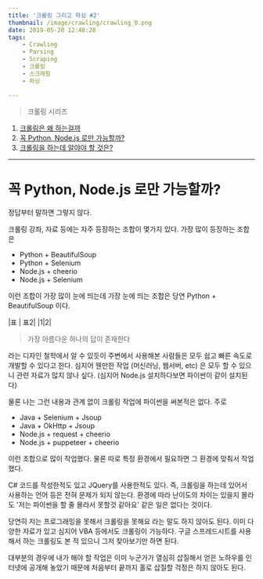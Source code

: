 ```yaml
---
title: '크롤링 그리고 파싱 #2'
thumbnail: /image/crawling/crawling_0.png
date: 2019-05-20 12:48:28
tags:
    - Crawling
    - Parsing
    - Scraping
    - 크롤링
    - 스크래핑
    - 파싱

---
```


> 크롤링 시리즈

1. [크롤링은 왜 하는걸까](https://duswnd25.github.io/2019/05/16/Crawling/crawling-parsing-01/)
2. [꼭 Python, Node.js 로만 가능할까?](https://duswnd25.github.io/2019/05/20/Crawling/crawling-parsing-02)
3. [크롤링을 하는데 알야야 할 것은?](https://duswnd25.github.io/2019/06/04/Crawling/crawling-parsing-03)

---

# 꼭 Python, Node.js 로만 가능할까?

정답부터 말하면 그렇지 않다.

크롤링 강좌, 자료 등에는 자주 등장하는 조합이 몇가지 있다. 가장 많이 등장하는 조합은

* Python + BeautifulSoup
* Python + Selenium
* Node.js + cheerio
* Node.js + Selenium

이런 조합이 가장 많이 눈에 띄는데 가장 눈에 띄는 조합은 당연 Python + BeautifulSoup 이다.

|표 | 표2|
|1|2|

<!-- more -->

> 가장 아름다운 하나의 답이 존재한다

라는 디자인 철학에서 알 수 있듯이 주변에서 사용해본 사람들은 모두 쉽고 빠른 속도로 개발할 수 있다고 한다. 심지어 웬만한 작업 (머신러닝, 웹서버, etc) 은 모두 할 수 있으니 관련 자료가 많지 않나 싶다. (심지어 Node.js 설치하다보면 파이썬이 같이 설치된다)

물론 나는 그런 내용과 관계 없이 크롤링 작업에 파이썬을 써본적은 없다. 주로

* Java + Selenium + Jsoup
* Java + OkHttp + Jsoup
* Node.js + request + cheerio
* Node.js + puppeteer + cheerio

이런 조합으로 많이 작업했다. 물론 따로 특정 환경에서 필요하면 그 환경에 맞춰서 작업했다.

C# 코드를 작성한적도 있고 JQuery를 사용한적도 있다. 즉, 크롤링을 하는데 있어서 사용하는 언어 등은 전혀 문제가 되지 않는다. 환경에 따라 난이도의 차이는 있을지 몰라도 '저는 파이썬을 할 줄 몰라서 못할것 같아요' 같은 일은 없다는 것이다.

당연히 저는 프로그래밍을 못해서 크롤링을 못해요 라는 말도 하지 않아도 된다. 이미 다양한 자료가 있고 심지어 VBA 등에서도 크롤링이 가능하다. 구글 스프레드시트를 사용해서 하는 크롤링도 본 적 있으니 그저 찾아보기만 하면 된다.

대부분의 경우에 내가 해야 할 작업은 이미 누군가가 열심히 삽질해서 얻은 노하우를 인터넷에 공개해 놓았기 때문에 처음부터 끝까지 홀로 삽질할 걱정은 하지 않아도 된다.

